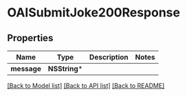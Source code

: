# OAISubmitJoke200Response

## Properties
Name | Type | Description | Notes
------------ | ------------- | ------------- | -------------
**message** | **NSString*** |  | 

[[Back to Model list]](../README.md#documentation-for-models) [[Back to API list]](../README.md#documentation-for-api-endpoints) [[Back to README]](../README.md)


